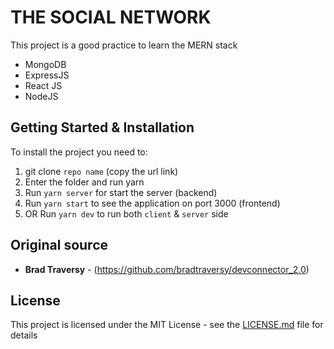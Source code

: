 # THE SOCIAL NETWORK

This project is a good practice to learn the MERN stack

* MongoDB
* ExpressJS
* React JS
* NodeJS

## Getting Started & Installation

To install the project you need to:

1. git clone `repo name` (copy the url link)
2. Enter the folder and run yarn
3. Run `yarn server` for start the server (backend)
4. Run `yarn start` to see the application on port 3000 (frontend)
5. OR Run `yarn dev` to run both `client` & `server` side

## Original source

* **Brad Traversy** - (https://github.com/bradtraversy/devconnector_2.0)

## License

This project is licensed under the MIT License - see the [LICENSE.md](LICENSE.md) file for details
